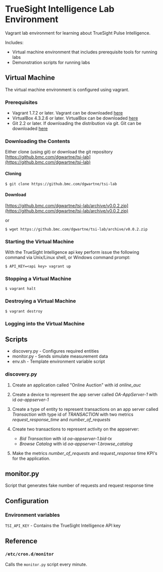 # TrueSight Intelligence Lab Environment

Vagrant lab environment for learning about TrueSight Pulse Intelligence.

Includes:
- Virtual machine environment that includes prerequisite tools for running labs
- Demonstration scripts for running labs

## Virtual Machine

The virtual machine environment is configured using vagrant.

### Prerequisites

- Vagrant 1.7.2 or later. Vagrant can be downloaded [here](https://www.vagrantup.com/downloads.html)
- VirtualBox 4.3.2.6 or later. VirtualBox can be downloaded [here](https://www.virtualbox.org/wiki/Downloads)
- Git 2.2 or later. If downloading the distribution via git. Git can be downloaded [here](http://git-scm.com/download)

### Downloading the Contents

 Either clone (using git) or download the git repository [https://github.bmc.com/dgwartne/tsi-lab](https://github.bmc.com/dgwartne/tsi-lab)

#### Cloning

```
$ git clone https://github.bmc.com/dgwartne/tsi-lab
```


#### Download

[https://github.bmc.com/dgwartne/tsi-lab/archive/v0.0.2.zip](https://github.bmc.com/dgwartne/tsi-lab/archive/v0.0.2.zip)

or

```
$ wget https://github.bmc.com/dgwartne/tsi-lab/archive/v0.0.2.zip
```

### Starting the Virtual Machine

With the TrueSight Intelligence api key perform issue the following command via Unix/Linux shell, or Windows command prompt:

```
$ API_KEY=<api key> vagrant up
```

### Stopping a Virtual Machine

```
$ vagrant halt
```

### Destroying a Virtual Machine

```
$ vagrant destroy
```

### Logging into the Virtual Machine



## Scripts

- discovery.py - Configures required entities
- monitor.py - Sends simulate measurement data
- env.sh - Template environment variable script


### discovery.py

1. Create an application called "Online Auction" with id _online\_auc_

2. Create a device to represent the app server called _OA-AppServer-1_ with id _oa-appserver-1_

3. Create a type of entity to represent transactions on an app server called _Transaction_ with
type id of _TRANSACTION_ with two metrics _request\_response\_time_ and _number\_of\_requests_

4. Create two transactions to represent activity on the appserver:
   -  _Bid Transaction_ with id _oa-appserver-1.bid-tx_
   -  _Browse Catalog_ with id _oa-appserver-1.browse\_catalog_

5. Make the metrics _number\_of\_requests_ and _request\_response_ time KPI's for the application.

## monitor.py

Script that generates fake number of requests and request response time

## Configuration

### Environment variables

`TSI_API_KEY` - Contains the TrueSight Intelligence API key

## Reference

### `/etc/cron.d/monitor`

Calls the `monitor.py` script every minute.


